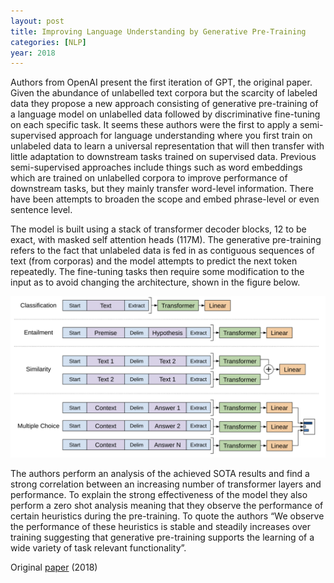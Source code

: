```yaml
---
layout: post
title: Improving Language Understanding by Generative Pre-Training
categories: [NLP]
year: 2018
---
```


Authors from OpenAI present the first iteration of GPT, the original paper. Given the abundance of unlabelled text corpora but the scarcity of labeled data they propose a new approach consisting of generative pre-training of a language model on unlabelled data followed by discriminative fine-tuning on each specific task. It seems these authors were the first to apply a semi-supervised approach for language understanding where you first train on unlabeled data to learn a universal representation that will then transfer with little adaptation to downstream tasks trained on supervised data. Previous semi-supervised approaches include things such as word embeddings which are trained on unlabelled corpora to improve performance of downstream tasks, but they mainly transfer word-level information. There have been attempts to broaden the scope and embed phrase-level or even sentence level. 

The model is built using a stack of transformer decoder blocks, 12 to be exact, with masked self attention heads (117M). The generative pre-training refers to the fact that unlabeled data is fed in as contiguous sequences of text (from corporas) and the model attempts to predict the next token repeatedly. The fine-tuning tasks then require some modification to the input as to avoid changing the architecture, shown in the figure below.

![](/images/gpt1.png)

The authors perform an analysis of the achieved SOTA results and find a strong correlation between an increasing number of transformer layers and performance. To explain the strong effectiveness of the model they also perform a zero shot analysis meaning that they observe the performance of certain heuristics during the pre-training. To quote the authors “We observe the performance of these heuristics is stable and steadily increases over training suggesting that generative pre-training supports the learning of a wide variety of task relevant functionality”. 


Original [paper](https://s3-us-west-2.amazonaws.com/openai-assets/research-covers/language-unsupervised/language_understanding_paper.pdf) (2018)
